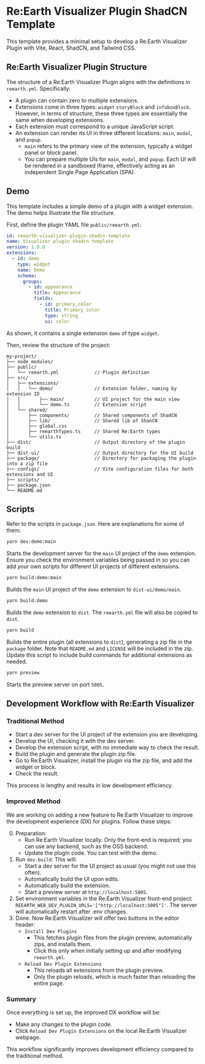 # Re:Earth Visualizer Plugin ShadCN Template

This template provides a minimal setup to develop a Re:Earth Visualizer Plugin with Vite, React, ShadCN, and Tailwind CSS.

## Re:Earth Visualizer Plugin Structure

The structure of a Re:Earth Visualizer Plugin aligns with the definitions in `reearth.yml`. Specifically:

- A plugin can contain zero to multiple extensions.
- Extensions come in three types: `widget` `storyBlock` and `infoboxBlock`. However, in terms of structure, these three types are essentially the same when developing extensions.
- Each extension must correspond to a unique JavaScript script.
- An extension can render its UI in three different locations: `main`, `modal`, and `popup`.
  - `main` refers to the primary view of the extension, typically a widget panel or block panel.
  - You can prepare multiple UIs for `main`, `modal`, and `popup`. Each UI will be rendered in a sandboxed iframe, effectively acting as an independent Single Page Application (SPA).

## Demo

This template includes a simple demo of a plugin with a widget extension. The demo helps illustrate the file structure.

First, define the plugin YAML file `public/reearth.yml`:

```yaml
id: reearth-visualizer-plugin-shadcn-template
name: Visualizer plugin shadcn template
version: 1.0.0
extensions:
  - id: demo
    type: widget
    name: Demo
    schema:
      groups:
        - id: appearance
          title: Appearance
          fields:
            - id: primary_color
              title: Primary color
              type: string
              ui: color
```

As shown, it contains a single extension `demo` of type `widget`.

Then, review the structure of the project:

```planttext
my-project/
├── node_modules/
├── public/
│   └── reearth.yml             // Plugin definition
├── src/
│   ├── extensions/
│   │   └── demo/               // Extension folder, naming by extension ID
│   │       ├── main/           // UI project for the main view
│   │       └── demo.ts         // Extension script
│   └── shared/
│       ├── components/         // Shared components of ShadCN
│       ├── lib/                // Shared lib of ShanCN
│       ├── global.css          
│       ├── reearthTypes.ts     // Shared Re:Earth types
│       └── utils.ts
├── dist/                       // Output directory of the plugin build
├── dist-ui/                    // Output directory for the UI build
├── package/                    // Directory for packaging the plugin into a zip file
├── configs/                    // Vite configuration files for both extensions and UI
├── scripts/
├── package.json
└── README.md
```

## Scripts

Refer to the scripts in `package.json`. Here are explanations for some of them:

```zsh
yarn dev:demo:main
```

Starts the development server for the `main` UI project of the `demo` extension.
Ensure you check the environment variables being passed in so you can add your own scripts for different UI projects of different extensions.

```zsh
yarn build:demo:main
```

Builds the `main` UI project of the `demo` extension to `dist-ui/demo/main`.

```zsh
yarn build:demo
```

Builds the `demo` extension to `dist`. The `reearth.yml` file will also be copied to `dist`.

```zsh
yarn build
```

Builds the entire plugin (all extensions to `dist`), generating a zip file in the `package` folder.
Note that `README.md` and `LICENSE` will be included in the zip. Update this script to include build commands for additional extensions as needed.

```zsh
yarn preview
```

Starts the preview server on port `5005`.

## Development Workflow with Re:Earth Visualizer

### Traditional Method

- Start a dev server for the UI project of the extension you are developing.
- Develop the UI, checking it with the dev server.
- Develop the extension script, with no immediate way to check the result.
- Build the plugin and generate the plugin zip file.
- Go to Re:Earth Visualizer, install the plugin via the zip file, and add the widget or block.
- Check the result.

This process is lengthy and results in low development efficiency.

### Improved Method

We are working on adding a new feature to Re:Earth Visualizer to improve the development experience (DX) for plugins. Follow these steps:

0. Preparation:
   - Run Re:Earth Visualizer locally. Only the front-end is required; you can use any backend, such as the OSS backend.
   - Update the plugin code. You can test with the demo.
1. Run `dev-build`:
   This will:
     - Start a dev server for the UI project as usual (you might not use this often).
     - Automatically build the UI upon edits.
     - Automatically build the extension.
     - Start a preview server at `http://localhost:5005`.
2. Set environment variables in the Re:Earth Visualizer front-end project: `REEARTH_WEB_DEV_PLUGIN_URLS='["http://localhost:5005"]'`. The server will automatically restart after .env changes.
3. Done. Now Re:Earth Visualizer will offer two buttons in the editor header:
   - `Install Dev Plugins`
     - This fetches plugin files from the plugin preview, automatically zips, and installs them.
     - Click this only when initially setting up and after modifying `reearth.yml`.
   - `Reload Dev Plugin Extensions`
     - This reloads all extensions from the plugin preview.
     - Only the plugin reloads, which is much faster than reloading the entire page.

### Summary

Once everything is set up, the improved DX workflow will be:

- Make any changes to the plugin code.
- Click `Reload Dev Plugin Extensions` on the local Re:Earth Visualizer webpage.

This workflow significantly improves development efficiency compared to the traditional method.
